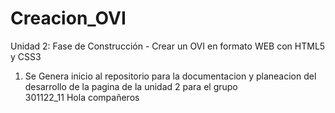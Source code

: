 # Creacion_OVI
Unidad 2: Fase de Construcción - Crear un OVI en formato WEB con HTML5 y CSS3
1. Se Genera inicio al repositorio para la documentacion y planeacion del desarrollo de la pagina de la unidad 2 para el grupo  	
301122_11 
Hola compañeros
